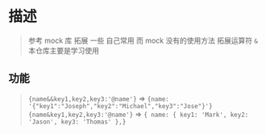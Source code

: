 # 描述

> 参考 mock 库
> 拓展 一些 自己常用 而 mock 没有的使用方法
> 拓展运算符 `&`
> 本仓库主要是学习使用

## 功能

> `{name&&key1,key2,key3:'@name'}` => `{name: '{"key1":"Joseph","key2":"Michael","key3":"Jose"}'}`
> `{name&key1,key2,key3:'@name'}` => `{ name: { key1: 'Mark', key2: 'Jason', key3: 'Thomas' },}`
